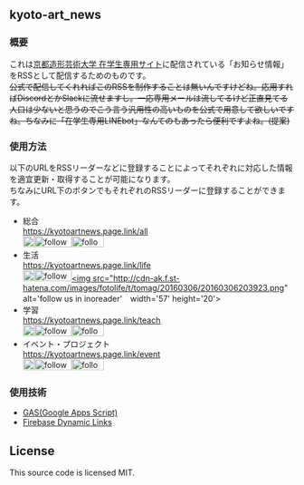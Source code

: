 ## kyoto-art_news

### 概要
これは[京都造形芸術大学 在学生専用サイト](https://www.kyoto-art.ac.jp/student/)に配信されている「お知らせ情報」をRSSとして配信するためのものです。  
~~公式で配信してくれればこのRSSを制作することは無いんですけどね。応用すればDiscordとかSlackに流せますし。一応専用メールは流してるけど正直見てる人口は少ないと思うのでこう言う汎用性の高いものを公式で用意して欲しいですね。ちなみに「在学生専用LINEbot」なんてのもあったら便利ですよね。(提案)~~

### 使用方法
以下のURLをRSSリーダーなどに登録することによってそれぞれに対応した情報を適宜更新・取得することが可能になります。  
ちなみにURL下のボタンでもそれぞれのRSSリーダーに登録することができます。

- 総合  
  https://kyotoartnews.page.link/all  
  <a href="https://kyotoartnews.page.link/all"><img src="https://user-images.githubusercontent.com/31413765/73037078-05ff0300-3e91-11ea-94e1-04933dfafb66.png" alt="RSSを購読する" width="20" height="20"></a><a href='https://feedly.com/i/subscription/feed%2Fhttps%3A%2F%2Fkyotoartnews.page.link%2Fall'  target='blank'><img id='feedlyFollow' src='http://s3.feedly.com/img/follows/feedly-follow-rectangle-volume-small_2x.png' alt='follow us in feedly' width='66' height='20'></a><a href="http://www.inoreader.com/feed/https://kyotoartnews.page.link/all" target="blank"><img src="http://cdn-ak.f.st-hatena.com/images/fotolife/t/tomag/20160306/20160306203923.png" alt='follow us in inoreader' width='57' height='20'></a>
- 生活  
  https://kyotoartnews.page.link/life  
  <a href="https://kyotoartnews.page.link/life"><img src="https://user-images.githubusercontent.com/31413765/73037078-05ff0300-3e91-11ea-94e1-04933dfafb66.png" alt="RSSを購読する" width="20" height="20"></a><a href='https://feedly.com/i/subscription/feed%2Fhttps%3A%2F%2Fkyotoartnews.page.link%2Flife'  target='blank'><img id='feedlyFollow' src='http://s3.feedly.com/img/follows/feedly-follow-rectangle-volume-small_2x.png' alt='follow us in feedly' width='66' height='20'></a><a href="http://www.inoreader.com/feed/https://kyotoartnews.page.link/life" target="blank"><img src="http://cdn-ak.f.st-hatena.com/images/fotolife/t/tomag/20160306/20160306203923.png" alt='follow us in inoreader'　width='57' height='20'></a>
- 学習  
  https://kyotoartnews.page.link/teach  
  <a href="https://kyotoartnews.page.link/teach"><img src="https://user-images.githubusercontent.com/31413765/73037078-05ff0300-3e91-11ea-94e1-04933dfafb66.png" alt="RSSを購読する" width="20" height="20"></a><a href='https://feedly.com/i/subscription/feed%2Fhttps%3A%2F%2Fkyotoartnews.page.link%2Fteach'  target='blank'><img id='feedlyFollow' src='http://s3.feedly.com/img/follows/feedly-follow-rectangle-volume-small_2x.png' alt='follow us in feedly' width='66' height='20'></a><a href="http://www.inoreader.com/feed/https://kyotoartnews.page.link/teach" target="blank"><img src="http://cdn-ak.f.st-hatena.com/images/fotolife/t/tomag/20160306/20160306203923.png" alt='follow us in inoreader' width='57' height='20'></a>
- イベント・プロジェクト  
  https://kyotoartnews.page.link/event  
  <a href="https://kyotoartnews.page.link/event"><img src="https://user-images.githubusercontent.com/31413765/73037078-05ff0300-3e91-11ea-94e1-04933dfafb66.png" alt="RSSを購読する" width="20" height="20"></a><a href='https://feedly.com/i/subscription/feed%2Fhttps%3A%2F%2Fkyotoartnews.page.link%2Fevent'  target='blank'><img id='feedlyFollow' src='http://s3.feedly.com/img/follows/feedly-follow-rectangle-volume-small_2x.png' alt='follow us in feedly' width='66' height='20'></a><a href="http://www.inoreader.com/feed/https://kyotoartnews.page.link/event" target="blank"><img src="http://cdn-ak.f.st-hatena.com/images/fotolife/t/tomag/20160306/20160306203923.png" alt='follow us in inoreader' width='57' height='20'></a>

### 使用技術
- [GAS(Google Apps Script)](https://developers.google.com/apps-script/)
- [Firebase Dynamic Links](https://firebase.google.com/docs/dynamic-links?hl=ja)

## License
This source code is licensed MIT.